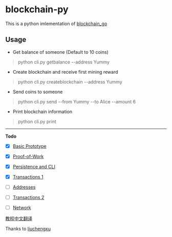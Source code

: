 # blockchain-py


This is a python imlementation of [blockchain_go](https://github.com/Jeiwan/blockchain_go)


## Usage
- Get balance of someone (Default to 10 coins)
> python cli.py getbalance --address Yummy

- Create blockchain and receive first mining reward
> python cli.py createblockchain --address Yummy

- Send coins to someone
> python cli.py send --from Yummy --to Alice --amount 6

- Print blockchain information
> python cli.py print

***

**Todo**

- [x] [Basic Prototype](https://jeiwan.cc/posts/building-blockchain-in-go-part-1/)
- [x] [Proof-of-Work](https://jeiwan.cc/posts/building-blockchain-in-go-part-2/)
- [x] [Persistence and CLI](https://jeiwan.cc/posts/building-blockchain-in-go-part-3/)
- [x] [Transactions 1](https://jeiwan.cc/posts/building-blockchain-in-go-part-4/)
- [ ] [Addresses](https://jeiwan.cc/posts/building-blockchain-in-go-part-5/)
- [ ] [Transactions 2](https://jeiwan.cc/posts/building-blockchain-in-go-part-6/)
- [ ] [Network](https://jeiwan.cc/posts/building-blockchain-in-go-part-7/)


[教程中文翻译](https://github.com/liuchengxu/blockchain-tutorial/blob/master/content/SUMMARY.md)

Thanks to [liuchengxu](https://github.com/liuchengxu)
